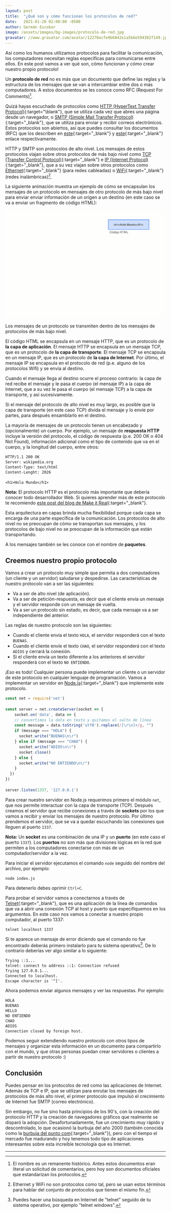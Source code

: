 ```yaml
---
layout: post
title:  "¿Qué son y cómo funcionan los protocolos de red?"
date:   2021-01-20 02:00:00 -0500
author: Germán Escobar
image: /assets/images/bg-images/protocolo-de-red.jpg
gravatar: //www.gravatar.com/avatar/12270acfe9b6842e1a5b6e594382f149.jpg?s=80
---
```


Así como los humanos utilizamos protocolos para facilitar la comunicación, los computadores necesitan reglas específicas para comunicarse entre ellos. En este post vamos a ver qué son, cómo funcionan y cómo crear nuestro propio protocolo!<!-- more -->

Un **protocolo de red** no es más que un documento que define las reglas y la estructura de los mensajes que se van a intercambiar entre dos o más computadores. A estos documentos se les conoce como RFC (Request For Comments)[^1].

Quizá hayas escuchado de protocolos como [HTTP (HyperText Transfer Protocol)](/el-protocolo-http/){:target="\blank"}, que se utiliza cada vez que abres una página desde un navegador, o [SMTP (Simple Mail Transfer Protocol)](https://es.wikipedia.org/wiki/Protocolo_para_transferencia_simple_de_correo){:target="\_blank"}, que se utiliza para enviar y recibir correos electrónicos. Estos protocolos son abiertos, así que puedes consultar los documentos (RFC) que los describen en [este](https://tools.ietf.org/html/rfc2616){:target="\_blank"} y [este](https://tools.ietf.org/html/rfc5321){:target="\_blank"} enlace respectivamente.

HTTP y SMTP son protocolos de alto nivel. Los mensajes de estos protocolos viajan sobre otros protocolos de más bajo nivel como [TCP (Transfer Control Protocol)](https://es.wikipedia.org/wiki/Protocolo_de_control_de_transmisi%C3%B3n){:target="\_blank"} e [IP (Internet Protocol)](https://es.wikipedia.org/wiki/Protocolo_de_internet){:target="\_blank"}, que a su vez viajan sobre otros protocolos como [Ethernet](https://es.wikipedia.org/wiki/Ethernet){:target="\_blank"} (para redes cableadas) o [WiFi](https://es.wikipedia.org/wiki/Wifi){:target="\_blank"} (redes inalámbricas)[^2].

La siguiente animación muestra un ejemplo de cómo se encapsulan los mensajes de un protocolo en mensajes de otro protocolo de más bajo nivel para enviar enviar información de un origen a un destino (en este caso se va a enviar un fragmento de código HTML):

<img src="/assets/images/network-layers.gif" alt="Capas de Red" class="photo border">
<p class="photo-description">Los mensajes de un protocolo se transmiten dentro de los mensajes de protocolos de más bajo nivel.</p>

El código HTML se encapsula en un mensaje HTTP, que es un protocolo de **la capa de aplicación**. El mensaje HTTP se encapsula en un mensaje TCP, que es un protocolo de **la capa de transporte**. El mensaje TCP se encapsula en un mensaje IP, que es un protocolo de **la capa de Internet**. Por último, el mensaje IP se encapsula en el protocolo de red (p.e. alguno de los protocolos Wifi) y se envía al destino.

Cuando el mensaje llega al destino ocurre el proceso contrario: la capa de red recibe el mensaje y le pasa el cuerpo (el mensaje IP) a la capa de Internet, que a su vez le pasa el cuerpo (el mensaje TCP) a la capa de transporte, y así sucesivamente.

Si el mensaje del protocolo de alto nivel es muy largo, es posible que la capa de transporte (en este caso TCP) divida el mensaje y lo envíe por partes, para después ensamblarlo en el destino.

La mayoría de mensajes de un protocolo tienen un encabezado y (opcionalmente) un cuerpo. Por ejemplo, un mensaje de **respuesta HTTP** incluye la versión del protocolo, el código de respuesta (p.e. 200 OK o 404 Not Found), información adicional como el tipo de contenido que va en el cuerpo, y la longitud del cuerpo, entre otros:

```http
HTTP/1.1 200 OK
Server: wikipedia.org
Content-Type: text/html
Content-Lenght: 2026

<h1>Hola Mundo</h1>
```

**Nota:** El protocolo HTTP es el protocolo más importante que debería conocer todo desarrollador Web. Si quieres aprender más de este protocolo te recomiendo [este post del blog de Make it Real](/el-protocolo-http/){:target="\_blank"}.

Esta arquitectura en capas brinda mucha flexibilidad porque cada capa se encarga de una parte específica de la comunicación. Los protocolos de alto nivel no se preocupan de cómo se transportan sus mensajes, y los protocolos de bajo nivel no se preocupan de la información que están transportando.

A los mensajes también se les conoce con el nombre de **paquetes**.

## Creemos nuestro propio protocolo
Vamos a crear un protocolo muy simple que permita a dos computadores (un cliente y un servidor) saludarse y despedirse. Las características de nuestro protocolo van a ser las siguientes:

* Va a ser de alto nivel (de aplicación).
* Va a ser de petición-respuesta, es decir que el cliente envía un mensaje y el servidor responde con un mensaje de vuelta.
* Va a ser un protocolo sin estado, es decir, que cada mensaje va a ser independiente del anterior.

Las reglas de nuestro protocolo son las siguientes:

* Cuando el cliente envía el texto `HOLA`, el servidor responderá con el texto `BUENAS`.
* Cuando el cliente envíe el texto `CHAO`, el servidor responderá con el texto `ADIOS` y cerrará la conexión.
* Si el cliente envía un texto diferente a los anteriores el servidor responderá con el texto `NO ENTIENDO`.

¡Eso es todo! Cualquier persona puede implementar un cliente o un servidor de este protocolo en cualquier lenguaje de programación. Vamos a implementar un servidor en [Node.js](https://nodejs.org/){:target="\_blank"} que implemente este protocolo.

```javascript
const net = require('net')

const server = net.createServer(socket => {
	socket.on('data', data => {
    // convertimos la data en texto y quitamos el salto de línea
    const message = data.toString('utf8').replace(/[\r\n]+/g, "")
    if (message === "HOLA") {
      socket.write("BUENAS\n\r")
    } else if (message === "CHAO") {
      socket.write("ADIOS\n\r")
      socket.close()
    } else {
      socket.write("NO ENTIENDO\n\r")
    }
  })
})

server.listen(1337, '127.0.0.1')
```

Para crear nuestro servidor en Node.js requerimos primero el módulo `net`, que nos permite interactuar con la capa de transporte (TCP). Después creamos el servidor que recibe conexiones a través de **sockets** por los que vamos a recibir y enviar los mensajes de nuestro protocolo. Por último prendemos el servidor, que se va a quedar escuchando las conexiones que lleguen al puerto `1337`.

**Nota:** Un **socket** es una combinación de una IP y un **puerto** (en este caso el puerto `1337`). Los **puertos** no son más que divisiones lógicas en la red que permiten a los computadores conectarse con más de un computador/servidor a la vez.

Para iniciar el servidor ejecutamos el comando `node` seguido del nombre del archivo, por ejemplo:

```shell
node index.js
```

Para detenerlo debes oprimir `Ctrl+C`.

Para probar el servidor vamos a conectarnos a través de [Telnet](https://es.wikipedia.org/wiki/Telnet){:target="\_blank"}, que es una aplicación de la línea de comandos que va a abrir una conexión TCP al host y puerto que especifiquemos en los argumentos. En este caso nos vamos a conectar a nuestro propio computador, al puerto 1337:

```shell
telnet localhost 1337
```

Si te aparece un mensaje de error diciendo que el comando no fue encontrado deberás primero instalarlo para tu sistema operativo[^3]. De lo contrario deberías ver algo similar a lo siguiente:

```shell
Trying ::1...
telnet: connect to address ::1: Connection refused
Trying 127.0.0.1...
Connected to localhost.
Escape character is '^]'.
```

Ahora podemos enviar algunos mensajes y ver las respuestas. Por ejemplo:

```shell
HOLA
BUENAS
HELLO
NO ENTIENDO
CHAO
ADIOS
Connection closed by foreign host.
```

Podemos seguir extendiendo nuestro protocolo con otros tipos de mensajes y organizar esta información en un documento para compartirlo con el mundo, y que otras personas puedan crear servidores o clientes a partir de nuestro protocolo :)

## Conclusión

Puedes pensar en los protocolos de red como las aplicaciones de Internet. Además de TCP e IP, que se utilizan para enrutar los mensajes de protocolos de más alto nivel, el primer protocolo que impulsó el crecimiento de Internet fue SMTP (correo electrónico).

Sin embargo, no fue sino hasta principios de los 90's, con la creación del protocolo HTTP y la creación de navegadores gráficos que realmente se disparó la adopción. Desafortunadamente, fue un crecimiento muy rápido y descontrolado, lo que ocasionó la burbuja del año 2000 (también conocida como la [burbuja del punto com](https://es.wikipedia.org/wiki/Burbuja_puntocom){:target="\_blank"}), pero con el tiempo el mercado fue madurando y hoy tenemos todo tipo de aplicaciones interesantes sobre esta increíble tecnología que es Internet.  

---

[^1]: El nombre es un remanente histórico. Antes estos documentos eran literal un solicitud de comentarios, pero hoy son documentos oficiales que estandarizan los protocolos.

[^2]: Ethernet y WiFi no son protocolos como tal, pero se usan estos términos para hablar del conjunto de protocolos que tienen el mismo fin.

[^3]: Puedes hacer una búsqueda en Internet de "telnet" seguido de tu sistema operativo, por ejemplo "telnet windows".
